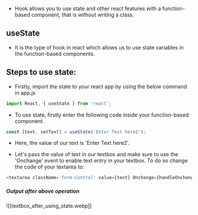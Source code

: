 - Hook allows you to use state and other react features with a function-based component, that is without writing a class.

## useState
- It is the type of hook in react which allows us to use state variables in the function-based components.

## Steps to use state:
- Firstly, import the state to your react app by using the below command in app.js
```javascript
import React, { useState } from 'react';
```

- To use state, firstly enter the following code inside your function-based component.
```javascript
const [text, setText] = useState('Enter Text here2');
```
- Here, the value of our text is 'Enter Text here2'.

- Let's pass the value of text in our textbox and make sure to use the 'Onchange' event to enable text entry in your textbox. To do so change the code of your textarea to: 
```javascript
<textarea className='form-Control' value={text} Onchange={handleOnchange} id='mybox' rows= '8'></textarea>
```
##### Output after above operation
![[textbox_after_using_state.webp]]
